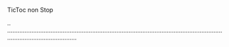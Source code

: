 TicToc non Stop

..
....................................................................................................................................................................